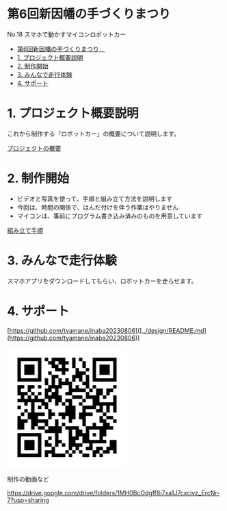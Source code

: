 # 第6回新因幡の手づくりまつり　
No.18 スマホで動かすマイコンロボットカー

- [第6回新因幡の手づくりまつり　](#第6回新因幡の手づくりまつり)
- [1. プロジェクト概要説明](#1-プロジェクト概要説明)
- [2. 制作開始](#2-制作開始)
- [3. みんなで走行体験](#3-みんなで走行体験)
- [4. サポート](#4-サポート)


# 1. プロジェクト概要説明

これから制作する「ロボットカー」の概要について説明します。

[プロジェクトの概要](./design/README.md)

# 2. 制作開始

* ビデオと写真を使って、手順と組み立て方法を説明します
* 今回は、時間の関係で、はんだ付けを伴う作業はやりません
* マイコンは、事前にプログラム書き込み済みのものを用意しています

[組み立て手順](./make/README.md)

# 3. みんなで走行体験

スマホアプリをダウンロードしてもらい、ロボットカーを走らせます。


# 4. サポート

[https://github.com/tyamane/inaba20230806]([../design/README.md](https://github.com/tyamane/inaba20230806))

![](./img/QR_205097.png)

制作の動画など

https://drive.google.com/drive/folders/1MH0BcOdgff8i7xa1J7cxcivz_ErcNr-7?usp=sharing


